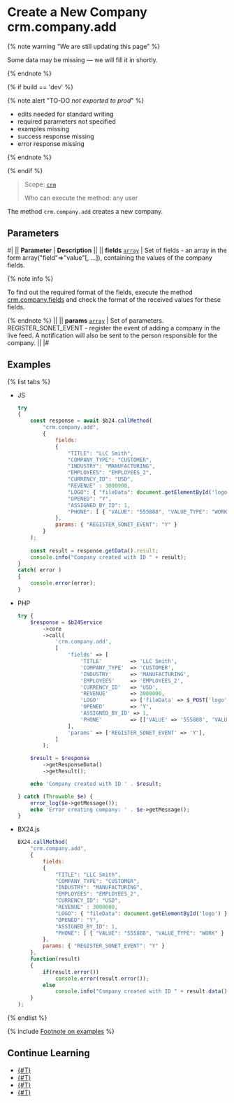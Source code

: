 # Create a New Company crm.company.add

{% note warning "We are still updating this page" %}

Some data may be missing — we will fill it in shortly.

{% endnote %}

{% if build == 'dev' %}

{% note alert "TO-DO _not exported to prod_" %}

- edits needed for standard writing
- required parameters not specified
- examples missing
- success response missing
- error response missing

{% endnote %}

{% endif %}

> Scope: [`crm`](../../scopes/permissions.md)
>
> Who can execute the method: any user

The method `crm.company.add` creates a new company.

## Parameters

#|
|| **Parameter** | **Description** ||
|| **fields**
[`array`](../../data-types.md) | Set of fields - an array in the form array("field"=>"value"[, ...]), containing the values of the company fields. 

{% note info %}

To find out the required format of the fields, execute the method [crm.company.fields](./crm-company-fields.md) and check the format of the received values for these fields.

{% endnote %}
 ||
|| **params**
[`array`](../../data-types.md) | Set of parameters. REGISTER_SONET_EVENT - register the event of adding a company in the live feed. A notification will also be sent to the person responsible for the company. ||
|#

## Examples

{% list tabs %}

- JS


    ```js
    try
    {
    	const response = await $b24.callMethod(
    		"crm.company.add",
    		{
    			fields:
    			{
    				"TITLE": "LLC Smith",
    				"COMPANY_TYPE": "CUSTOMER",
    				"INDUSTRY": "MANUFACTURING",
    				"EMPLOYEES": "EMPLOYEES_2",
    				"CURRENCY_ID": "USD",
    				"REVENUE" : 3000000,
    				"LOGO": { "fileData": document.getElementById('logo') },
    				"OPENED": "Y",
    				"ASSIGNED_BY_ID": 1,
    				"PHONE": [ { "VALUE": "555888", "VALUE_TYPE": "WORK" } ]     
    			},
    			params: { "REGISTER_SONET_EVENT": "Y" }        
    		}
    	);
    	
    	const result = response.getData().result;
    	console.info("Company created with ID " + result);
    }
    catch( error )
    {
    	console.error(error);
    }
    ```

- PHP


    ```php
    try {
        $response = $b24Service
            ->core
            ->call(
                'crm.company.add',
                [
                    'fields' => [
                        'TITLE'         => 'LLC Smith',
                        'COMPANY_TYPE'  => 'CUSTOMER',
                        'INDUSTRY'      => 'MANUFACTURING',
                        'EMPLOYEES'     => 'EMPLOYEES_2',
                        'CURRENCY_ID'   => 'USD',
                        'REVENUE'       => 3000000,
                        'LOGO'          => ['fileData' => $_POST['logo']],
                        'OPENED'        => 'Y',
                        'ASSIGNED_BY_ID' => 1,
                        'PHONE'         => [['VALUE' => '555888', 'VALUE_TYPE' => 'WORK']],
                    ],
                    'params' => ['REGISTER_SONET_EVENT' => 'Y'],
                ]
            );
    
        $result = $response
            ->getResponseData()
            ->getResult();
    
        echo 'Company created with ID ' . $result;
    
    } catch (Throwable $e) {
        error_log($e->getMessage());
        echo 'Error creating company: ' . $e->getMessage();
    }
    ```

- BX24.js

    ```js
    BX24.callMethod(
        "crm.company.add",
        {
            fields:
            {
                "TITLE": "LLC Smith",
                "COMPANY_TYPE": "CUSTOMER",
                "INDUSTRY": "MANUFACTURING",
                "EMPLOYEES": "EMPLOYEES_2",
                "CURRENCY_ID": "USD",
                "REVENUE" : 3000000,
                "LOGO": { "fileData": document.getElementById('logo') },
                "OPENED": "Y",
                "ASSIGNED_BY_ID": 1,
                "PHONE": [ { "VALUE": "555888", "VALUE_TYPE": "WORK" } ]     
            },
            params: { "REGISTER_SONET_EVENT": "Y" }        
        },
        function(result)
        {
            if(result.error())
                console.error(result.error());
            else
                console.info("Company created with ID " + result.data());
        }
    );
    ```

{% endlist %}

{% include [Footnote on examples](../../../_includes/examples.md) %}

## Continue Learning 

- [{#T}](./index.md)
- [{#T}](../../../tutorials/crm/how-to-add-crm-objects/how-to-add-company.md)
- [{#T}](../../../tutorials/crm/how-to-add-crm-objects/how-to-add-company-with-requisite.md)
- [{#T}](../../../tutorials/crm/how-to-add-crm-objects/how-to-add-deal-with-choice-of-requisite.md)